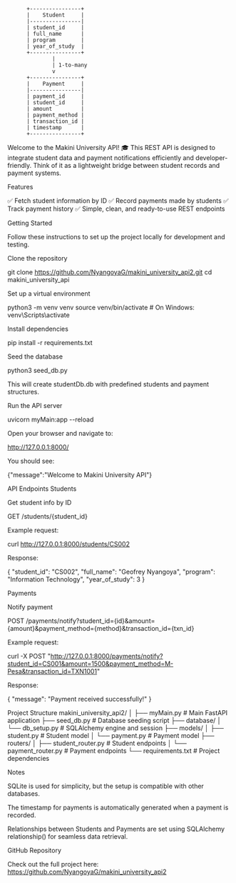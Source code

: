           +----------------+
          |    Student     |
          |----------------|
          | student_id     |
          | full_name      |
          | program        |
          | year_of_study  |
          +----------------+
                  |
                  | 1-to-many
                  v
          +----------------+
          |    Payment     |
          |----------------|
          | payment_id     |
          | student_id     |
          | amount         |
          | payment_method |
          | transaction_id |
          | timestamp      |
          +----------------+

Welcome to the Makini University API! 🎓
This REST API is designed to integrate student data and payment notifications efficiently and developer-friendly. Think of it as a lightweight bridge between student records and payment systems.

Features

✅ Fetch student information by ID
✅ Record payments made by students
✅ Track payment history
✅ Simple, clean, and ready-to-use REST endpoints

Getting Started

Follow these instructions to set up the project locally for development and testing.

Clone the repository

git clone https://github.com/NyangoyaG/makini_university_api2.git
cd makini_university_api


Set up a virtual environment

python3 -m venv venv
source venv/bin/activate  # On Windows: venv\Scripts\activate


Install dependencies

pip install -r requirements.txt


Seed the database

python3 seed_db.py


This will create studentDb.db with predefined students and payment structures.

Run the API server

uvicorn myMain:app --reload


Open your browser and navigate to:

http://127.0.0.1:8000/

You should see:

{"message":"Welcome to Makini University API"}

API Endpoints
Students

Get student info by ID

GET /students/{student_id}


Example request:

curl http://127.0.0.1:8000/students/CS002


Response:

{
  "student_id": "CS002",
  "full_name": "Geofrey Nyangoya",
  "program": "Information Technology",
  "year_of_study": 3
}

Payments

Notify payment

POST /payments/notify?student_id={id}&amount={amount}&payment_method={method}&transaction_id={txn_id}


Example request:

curl -X POST "http://127.0.0.1:8000/payments/notify?student_id=CS001&amount=1500&payment_method=M-Pesa&transaction_id=TXN1001"

Response:

{
  "message": "Payment received successfully!"
}

Project Structure
makini_university_api2/
│
├── myMain.py               # Main FastAPI application
├── seed_db.py              # Database seeding script
├── database/
│   └── db_setup.py         # SQLAlchemy engine and session
├── models/
│   ├── student.py          # Student model
│   └── payment.py          # Payment model
├── routers/
│   ├── student_router.py   # Student endpoints
│   └── payment_router.py   # Payment endpoints
└── requirements.txt        # Project dependencies

Notes

SQLite is used for simplicity, but the setup is compatible with other databases.

The timestamp for payments is automatically generated when a payment is recorded.

Relationships between Students and Payments are set using SQLAlchemy relationship() for seamless data retrieval.

GitHub Repository

Check out the full project here:
https://github.com/NyangoyaG/makini_university_api2
